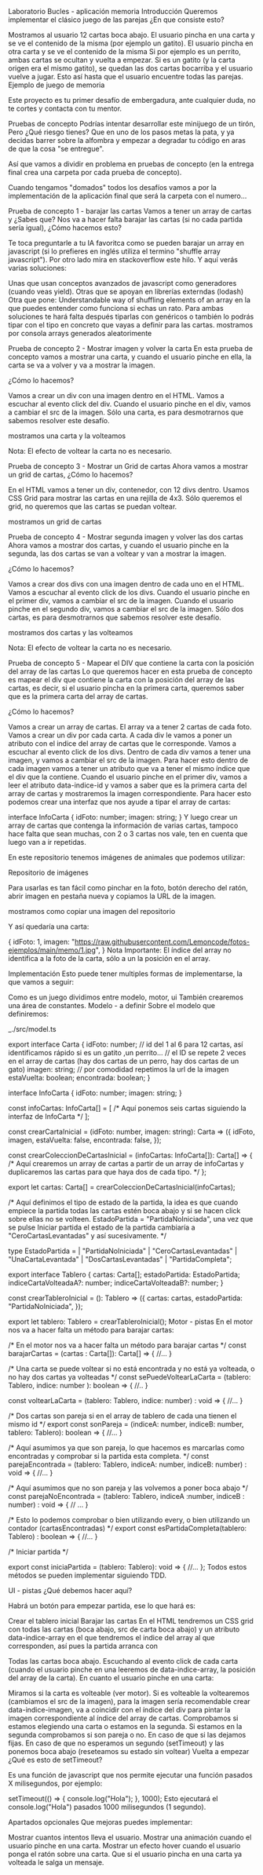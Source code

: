 Laboratorio Bucles - aplicación memoria
Introducción
Queremos implementar el clásico juego de las parejas ¿En que consiste esto?

Mostramos al usuario 12 cartas boca abajo.
El usuario pincha en una carta y se ve el contenido de la misma (por ejemplo un gatito).
El usuario pincha en otra carta y se ve el contenido de la misma
Si por ejemplo es un perrito, ambas cartas se ocultan y vuelta a empezar.
Si es un gatito (y la carta origen era el mismo gatito), se quedan las dos cartas bocarriba y el usuario vuelve a jugar.
Esto así hasta que el usuario encuentre todas las parejas.
Ejemplo de juego de memoria

Este proyecto es tu primer desafío de embergadura, ante cualquier duda, no te cortes y contacta con tu mentor.

Pruebas de concepto
Podrías intentar desarrollar este minijuego de un tirón, Pero ¿Qué riesgo tienes? Que en uno de los pasos metas la pata, y ya decidas barrer sobre la alfombra y empezar a degradar tu código en aras de que la cosa "se entregue".

Así que vamos a dividir en problema en pruebas de concepto (en la entrega final crea una carpeta por cada prueba de concepto).

Cuando tengamos "domados" todos los desafíos vamos a por la implementación de la aplicación final que será la carpeta con el numero...

Prueba de concepto 1 - barajar las cartas
Vamos a tener un array de cartas y ¿Sabes que? Nos va a hacer falta barajar las cartas (si no cada partida sería igual), ¿Cómo hacemos esto?

Te toca preguntarle a tu IA favoritca como se pueden barajar un array en javascript (si lo prefieres en inglés utiliza el termino "shuffle array javascript").
Por otro lado mira en stackoverflow este hilo.
Y aquí verás varias soluciones:

Unas que usan conceptos avanzados de javascript como generadores (cuando veas yield).
Otras que se apoyan en librerías externdas (lodash)
Otra que pone: Understandable way of shuffling elements of an array en la que puedes entender como funciona si echas un rato.
Para ambas soluciones te hará falta después tiparlas con genéricos o también lo podrás tipar con el tipo en concreto que vayas a definir para las cartas.
mostramos por consola arrays generados aleatorimente

Prueba de concepto 2 - Mostrar imagen y volver la carta
En esta prueba de concepto vamos a mostrar una carta, y cuando el usuario pinche en ella, la carta se va a volver y va a mostrar la imagen.

¿Cómo lo hacemos?

Vamos a crear un div con una imagen dentro en el HTML.
Vamos a escuchar al evento click del div.
Cuando el usuario pinche en el div, vamos a cambiar el src de la imagen.
Sólo una carta, es para desmotrarnos que sabemos resolver este desafío.

mostramos una carta y la volteamos

Nota: El efecto de voltear la carta no es necesario.

Prueba de concepto 3 - Mostrar un Grid de cartas
Ahora vamos a mostrar un grid de cartas, ¿Cómo lo hacemos?

En el HTML vamos a tener un div, contenedor, con 12 divs dentro.
Usamos CSS Grid para mostrar las cartas en una rejilla de 4x3.
Sólo queremos el grid, no queremos que las cartas se puedan voltear.

mostramos un grid de cartas

Prueba de concepto 4 - Mostrar segunda imagen y volver las dos cartas
Ahora vamos a mostrar dos cartas, y cuando el usuario pinche en la segunda, las dos cartas se van a voltear y van a mostrar la imagen.

¿Cómo lo hacemos?

Vamos a crear dos divs con una imagen dentro de cada uno en el HTML.
Vamos a escuchar al evento click de los divs.
Cuando el usuario pinche en el primer div, vamos a cambiar el src de la imagen.
Cuando el usuario pinche en el segundo div, vamos a cambiar el src de la imagen.
Sólo dos cartas, es para desmotrarnos que sabemos resolver este desafío.

mostramos dos cartas y las volteamos

Nota: El efecto de voltear la carta no es necesario.

Prueba de concepto 5 - Mapear el DIV que contiene la carta con la posición del array de las cartas
Lo que queremos hacer en esta prueba de concepto es mapear el div que contiene la carta con la posición del array de las cartas, es decir, si el usuario pincha en la primera carta, queremos saber que es la primera carta del array de cartas.

¿Cómo lo hacemos?

Vamos a crear un array de cartas.
El array va a tener 2 cartas de cada foto.
Vamos a crear un div por cada carta.
A cada div le vamos a poner un atributo
con el indice del array de cartas que le corresponde.
Vamos a escuchar al evento click de los divs.
Dentro de cada div vamos a tener una imagen, y vamos a cambiar el src de la imagen.
Para hacer esto dentro de cada imagen vamos a tener un atributo  que va a tener el mismo índice que el div que la contiene.
Cuando el usuario pinche en el primer div, vamos a leer el atributo data-indice-id y vamos a saber que es la primera carta del array de cartas y mostraremos la imagen correspondiente.
Para hacer esto podemos crear una interfaz que nos ayude a tipar el array de cartas:

interface InfoCarta {
  idFoto: number;
  imagen: string;
}
Y luego crear un array de cartas que contenga la información de varias cartas, tampoco hace falta que sean muchas, con 2 o 3 cartas nos vale, ten en cuenta que luego van a ir repetidas.

En este repositorio tenemos imágenes de animales que podemos utilizar:

Repositorio de imágenes

Para usarlas es tan fácil como pinchar en la foto, botón derecho del ratón, abrir imagen en pestaña nueva y copiamos la URL de la imagen.

mostramos como copiar una imagen del repositorio

Y así quedaría una carta:

{
  idFoto: 1,
  imagen: "https://raw.githubusercontent.com/Lemoncode/fotos-ejemplos/main/memo/1.jpg",
}
Nota Importante: El índice del array no identifica a la foto de la carta, sólo a un la posición en el array.

Implementación
Esto puede tener multiples formas de implementarse, la que vamos a seguir:

Como es un juego dividimos entre modelo, motor, ui
También crearemos una área de constantes.
Modelo - a definir
Sobre el modelo que definiremos:

_./src/model.ts

export interface Carta {
  idFoto: number; // id del 1 al 6 para 12 cartas, así identificamos rápido si es un gatito ,un perrito...
  // el ID se repete 2 veces en el array de cartas (hay dos cartas de un perro, hay dos cartas de un gato)
  imagen: string; // por comodidad repetimos la url de la imagen
  estaVuelta: boolean;
  encontrada: boolean;
}

interface InfoCarta {
  idFoto: number;
  imagen: string;
}

const infoCartas: InfoCarta[] = [
  /* Aquí ponemos seis cartas siguiendo la interfaz de InfoCarta */
];

const crearCartaInicial = (idFoto: number, imagen: string): Carta => ({
  idFoto,
  imagen,
  estaVuelta: false,
  encontrada: false,
});

const crearColeccionDeCartasInicial = (infoCartas: InfoCarta[]): Carta[] => {
  /* Aquí crearemos un array de cartas a partir de un array de infoCartas
     y duplicaremos las cartas para que haya dos de cada tipo.
  */
};

export let cartas: Carta[] = crearColeccionDeCartasInicial(infoCartas);

/*
  Aquí definimos el tipo de estado de la partida, la idea es que cuando empiece la partida todas las cartas estén boca abajo y si se hacen click sobre ellas no se volteen.
  EstadoPartida = "PartidaNoIniciada", una vez que se pulse Iniciar partida el estado de la partida cambiaría a "CeroCartasLevantadas" y así sucesivamente.
*/

type EstadoPartida =
  | "PartidaNoIniciada"
  | "CeroCartasLevantadas"
  | "UnaCartaLevantada"
  | "DosCartasLevantadas"
  | "PartidaCompleta";

export interface Tablero {
  cartas: Carta[];
  estadoPartida: EstadoPartida;
  indiceCartaVolteadaA?: number;
  indiceCartaVolteadaB?: number;
}

const crearTableroInicial = (): Tablero => ({
  cartas: cartas,
  estadoPartida: "PartidaNoIniciada",
});

export let tablero: Tablero = crearTableroInicial();
Motor - pistas
En el motor nos va a hacer falta un método para barajar cartas:

/*
En el motor nos va a hacer falta un método para barajar cartas
*/
const barajarCartas = (cartas : Carta[]): Carta[] => {
  //...
}

/*
  Una carta se puede voltear si no está encontrada y no está ya volteada, o no hay dos cartas ya volteadas
*/
const sePuedeVoltearLaCarta = (tablero: Tablero, indice: number ): boolean => {
  //..
}

const voltearLaCarta = (tablero: Tablero, indice: number) : void => {
  //...
}

/*
  Dos cartas son pareja si en el array de tablero de cada una tienen el mismo id
*/
export const sonPareja = (indiceA: number, indiceB: number, tablero: Tablero): boolean => {
  //...
}

/*
  Aquí asumimos ya que son pareja, lo que hacemos es marcarlas como encontradas y comprobar si la partida esta completa.
*/
const parejaEncontrada = (tablero: Tablero, indiceA: number, indiceB: number) : void => {
  //...
}

/*
  Aquí asumimos que no son pareja y las volvemos a poner boca abajo
*/
const parejaNoEncontrada = (tablero: Tablero, indiceA :number, indiceB : number) : void => {
  // ...
}

/*
  Esto lo podemos comprobar o bien utilizando every, o bien utilizando un contador (cartasEncontradas)
*/
export const esPartidaCompleta(tablero: Tablero) : boolean => {
  //...
}

/*
Iniciar partida
*/

export const iniciaPartida = (tablero: Tablero): void => {
  //...
};
Todos estos métodos se pueden implementar siguiendo TDD.

UI - pistas
¿Qué debemos hacer aquí?

Habrá un botón para empezar partida, ese lo que hará es:

Crear el tablero inicial
Barajar las cartas
En el HTML tendremos un CSS grid con todas las cartas (boca abajo, src de carta boca abajo) y un atributo data-indice-array en el que tendremos el indice del array al que corresponden, así pues la partida arranca con

Todas las cartas boca abajo.
Escuchando al evento click de cada carta (cuando el usuario pinche en una leeremos de data-indice-array, la posición del array de la carta).
En cuanto el usuario pinche en una carta:

Miramos si la carta es volteable (ver motor).
Si es volteable la voltearemos (cambiamos el src de la imagen), para la imagen sería recomendable crear data-indice-imagen, va a coincidir con el índice del div para pintar la imagen correspondiente al índice del array de cartas.
Comprobamos si estamos elegiendo una carta o estamos en la segunda.
Si estamos en la segunda comprobamos si son pareja o no.
En caso de que si las dejamos fijas.
En caso de que no esperamos un segundo (setTimeout) y las ponemos boca abajo (reseteamos su estado sin voltear)
Vuelta a empezar
¿Qué es esto de setTimeout?

Es una función de javascript que nos permite ejecutar una función pasados X milisegundos, por ejemplo:

setTimeout(() => {
  console.log("Hola");
}, 1000);
Esto ejecutará el console.log("Hola") pasados 1000 milisegundos (1 segundo).

Apartados opcionales
Que mejoras puedes implementar:

Mostrar cuantos intentos lleva el usuario.
Mostrar una animación cuando el usuario pinche en una carta.
Mostrar un efecto hover cuando el usuario ponga el ratón sobre una carta.
Que si el usuario pincha en una carta ya volteada le salga un mensaje.